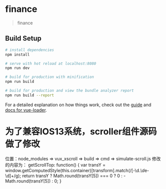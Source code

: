 # finance

> finance

## Build Setup

``` bash
# install dependencies
npm install

# serve with hot reload at localhost:8080
npm run dev

# build for production with minification
npm run build

# build for production and view the bundle analyzer report
npm run build --report
```

For a detailed explanation on how things work, check out the [guide](http://vuejs-templates.github.io/webpack/) and [docs for vue-loader](http://vuejs.github.io/vue-loader).
# 为了兼容IOS13系统，scroller组件源码做了修改
位置：node_modules => vux_xscroll => build => cmd => simulate-scroll.js 
修改的内容为： 
getScrollTop: function() {
          var transY = window.getComputedStyle(this.container)[transform].match(/[-\d\.*\d*e\-\d]+/g);
          return transY ? Math.round(transY[5]) === 0 ? 0 : -Math.round(transY[5]) : 0;
        }
